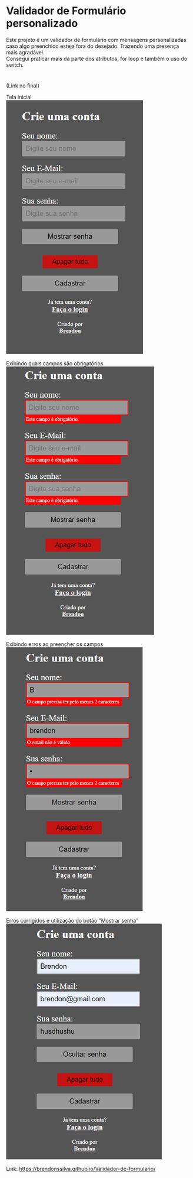 # Validador de Formulário personalizado

Este projeto é um validador de formulário com mensagens personalizadas caso algo preenchido esteja fora do desejado. Trazendo uma presença mais agradável.<br>
Consegui praticar mais da parte dos atributos, for loop e também o uso do switch.

#

(Link no final)<br>

Tela inicial<br>
<img src="images/img1.png">

Exibindo quais campos são obrigatórios<br>
<img src="images/img2.png">

Exibindo erros ao preencher os campos<br>
<img src="images/img3.png">

Erros corrigidos e utilização do botão "Mostrar senha"<br>
<img src="images/img4.png"><br>

Link: https://brendonssilva.github.io/Validador-de-formulario/
